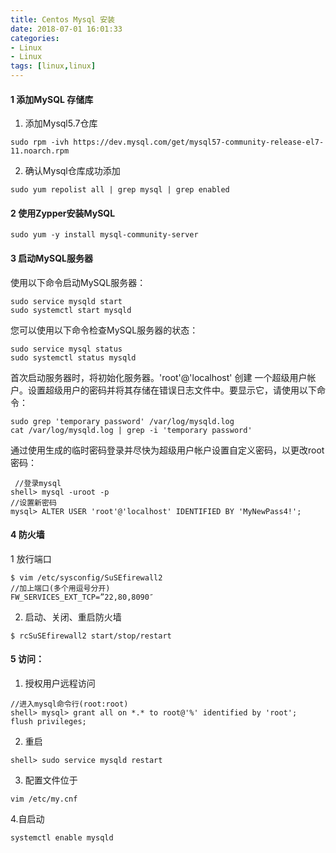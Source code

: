 ```yaml
---
title: Centos Mysql 安装
date: 2018-07-01 16:01:33
categories: 
- Linux 
- Linux
tags: [linux,linux]
---
```


<meta name="referrer" content="no-referrer" />


#### 1 添加MySQL 存储库

1. 添加Mysql5.7仓库
```
sudo rpm -ivh https://dev.mysql.com/get/mysql57-community-release-el7-11.noarch.rpm
```
2. 确认Mysql仓库成功添加
```
sudo yum repolist all | grep mysql | grep enabled
```
#### 2  使用Zypper安装MySQL
```
sudo yum -y install mysql-community-server
```
#### 3 启动MySQL服务器

使用以下命令启动MySQL服务器：
```
sudo service mysqld start
sudo systemctl start mysqld
```
您可以使用以下命令检查MySQL服务器的状态：	
```
sudo service mysql status
sudo systemctl status mysqld
```
首次启动服务器时，将初始化服务器。'root'@'localhost' 创建 一个超级用户帐户。设置超级用户的密码并将其存储在错误日志文件中。要显示它，请使用以下命令：
```
sudo grep 'temporary password' /var/log/mysqld.log
cat /var/log/mysqld.log | grep -i 'temporary password'
```
通过使用生成的临时密码登录并尽快为超级用户帐户设置自定义密码，以更改root密码：
```
 //登录mysql
shell> mysql -uroot -p
//设置新密码
mysql> ALTER USER 'root'@'localhost' IDENTIFIED BY 'MyNewPass4!';
```

#### 4  防火墙
1 放行端口
```
$ vim /etc/sysconfig/SuSEfirewall2
//加上端口(多个用逗号分开)
FW_SERVICES_EXT_TCP=”22,80,8090″
```
2. 启动、关闭、重启防火墙
```
$ rcSuSEfirewall2 start/stop/restart
```
#### 5 访问：
1. 授权用户远程访问
```
//进入mysql命令行(root:root)
shell> mysql> grant all on *.* to root@'%' identified by 'root';
flush privileges;
```
2. 重启
```
shell> sudo service mysqld restart
```
3. 配置文件位于
```
vim /etc/my.cnf
```
4.自启动
```
systemctl enable mysqld
```
